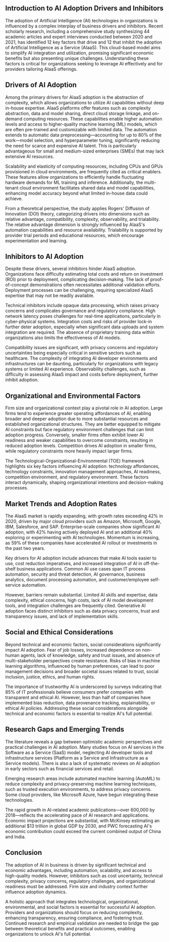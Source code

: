 ## Introduction to AI Adoption Drivers and Inhibitors
The adoption of Artificial Intelligence (AI) technologies in organizations is influenced by a complex interplay of business drivers and inhibitors. Recent scholarly research, including a comprehensive study synthesizing 44 academic articles and expert interviews conducted between 2020 and 2021, has identified 12 key factors that drive and 12 that inhibit the adoption of Artificial Intelligence as a Service (AIaaS). This cloud-based model aims to simplify AI integration and utilization, promising significant economic benefits but also presenting unique challenges. Understanding these factors is critical for organizations seeking to leverage AI effectively and for providers tailoring AIaaS offerings.

## Drivers of AI Adoption
Among the primary drivers for AIaaS adoption is the abstraction of complexity, which allows organizations to utilize AI capabilities without deep in-house expertise. AIaaS platforms offer features such as complexity abstraction, data and model sharing, direct cloud storage linkage, and on-demand computing resources. These capabilities enable higher automation levels and access to higher-quality machine learning (ML) models, which are often pre-trained and customizable with limited data. The automation extends to automatic data preprocessing—accounting for up to 80% of the work—model selection, and hyperparameter tuning, significantly reducing the need for scarce and expensive AI talent. This is particularly advantageous for small and medium-sized enterprises (SMEs) that may lack extensive AI resources.

Scalability and elasticity of computing resources, including CPUs and GPUs provisioned in cloud environments, are frequently cited as critical enablers. These features allow organizations to efficiently handle fluctuating hardware demands for ML training and inference. Additionally, the multi-tenant cloud environment facilitates shared data and model capabilities, enhancing model accuracy beyond what limited in-house data could achieve.

From a theoretical perspective, the study applies Rogers' Diffusion of Innovation (DOI) theory, categorizing drivers into dimensions such as relative advantage, compatibility, complexity, observability, and trialability. The relative advantage dimension is strongly influenced by AIaaS's automation capabilities and resource availability. Trialability is supported by provider trial periods and educational resources, which encourage experimentation and learning.

## Inhibitors to AI Adoption
Despite these drivers, several inhibitors hinder AIaaS adoption. Organizations face difficulty estimating total costs and return on investment (ROI) prior to deployment, complicating decision-making. The lack of proof-of-concept demonstrations often necessitates additional validation efforts. Deployment processes can be challenging, requiring specialized AIaaS expertise that may not be readily available.

Technical inhibitors include opaque data processing, which raises privacy concerns and complicates governance and regulatory compliance. High network latency poses challenges for real-time applications, particularly in cyber-physical systems. Integration costs and risks of provider lock-in further deter adoption, especially when significant data uploads and system integration are required. The absence of proprietary training data within organizations also limits the effectiveness of AI models.

Compatibility issues are significant, with privacy concerns and regulatory uncertainties being especially critical in sensitive sectors such as healthcare. The complexity of integrating AI developer environments and infrastructures can be daunting, particularly for organizations with legacy systems or limited AI experience. Observability challenges, such as difficulty in assessing AIaaS impact and costs before deployment, further inhibit adoption.

## Organizational and Environmental Factors
Firm size and organizational context play a pivotal role in AI adoption. Large firms tend to experience greater operating affordances of AI, enabling broader and deeper adoption due to more substantial resources and established organizational structures. They are better equipped to mitigate AI constraints but face regulatory environment challenges that can limit adoption progress. Conversely, smaller firms often exhibit lower AI readiness and weaker capabilities to overcome constraints, resulting in reduced adoption levels. Competition drives AI adoption in smaller firms, while regulatory constraints more heavily impact larger firms.

The Technological-Organizational-Environmental (TOE) framework highlights six key factors influencing AI adoption: technology affordances, technology constraints, innovation management approaches, AI readiness, competition environment, and regulatory environment. These factors interact dynamically, shaping organizational intentions and decision-making processes.

## Market Trends and Adoption Rates
The AIaaS market is rapidly expanding, with growth rates exceeding 42% in 2020, driven by major cloud providers such as Amazon, Microsoft, Google, IBM, Salesforce, and SAP. Enterprise-scale companies show significant AI adoption, with 42% having actively deployed AI and an additional 40% exploring or experimenting with AI technologies. Momentum is increasing, as 59% of these companies have accelerated AI rollout or investments in the past two years.

Key drivers for AI adoption include advances that make AI tools easier to use, cost reduction imperatives, and increased integration of AI in off-the-shelf business applications. Common AI use cases span IT process automation, security and threat detection, AI governance, business analytics, document processing automation, and customer/employee self-service automation.

However, barriers remain substantial. Limited AI skills and expertise, data complexity, ethical concerns, high costs, lack of AI model development tools, and integration challenges are frequently cited. Generative AI adoption faces distinct inhibitors such as data privacy concerns, trust and transparency issues, and lack of implementation skills.

## Social and Ethical Considerations
Beyond technical and economic factors, social considerations significantly impact AI adoption. Fear of job losses, increased dependence on non-human agents, lack of knowledge, safety and trust issues, and absence of multi-stakeholder perspectives create resistance. Risks of bias in machine learning algorithms, influenced by human preferences, can lead to poor management decisions and broader societal issues related to trust, social inclusion, justice, ethics, and human rights.

The importance of trustworthy AI is underscored by surveys indicating that 85% of IT professionals believe consumers prefer companies with transparent and ethical AI. However, less than half of companies have implemented bias reduction, data provenance tracking, explainability, or ethical AI policies. Addressing these social considerations alongside technical and economic factors is essential to realize AI's full potential.

## Research Gaps and Emerging Trends
The literature reveals a gap between optimistic academic perspectives and practical challenges in AI adoption. Many studies focus on AI services in the Software as a Service (SaaS) model, neglecting AI developer tools and infrastructure services (Platform as a Service and Infrastructure as a Service models). There is also a lack of systematic reviews on AI adoption in early sectors such as financial services and retail.

Emerging research areas include automated machine learning (AutoML) to reduce complexity and privacy-preserving machine learning techniques, such as trusted execution environments, to address privacy concerns. Some cloud providers, like Microsoft Azure, have begun integrating these technologies.

The rapid growth in AI-related academic publications—over 600,000 by 2018—reflects the accelerating pace of AI research and applications. Economic impact projections are substantial, with McKinsey estimating an additional $13 trillion in global GDP by 2030, and PWC forecasting AI's economic contribution could exceed the current combined output of China and India.

## Conclusion
The adoption of AI in business is driven by significant technical and economic advantages, including automation, scalability, and access to high-quality models. However, inhibitors such as cost uncertainty, technical complexity, privacy concerns, regulatory challenges, and organizational readiness must be addressed. Firm size and industry context further influence adoption dynamics.

A holistic approach that integrates technological, organizational, environmental, and social factors is essential for successful AI adoption. Providers and organizations should focus on reducing complexity, enhancing transparency, ensuring compliance, and fostering trust. Continued research and empirical validation are needed to bridge the gap between theoretical benefits and practical outcomes, enabling organizations to unlock AI's full potential.